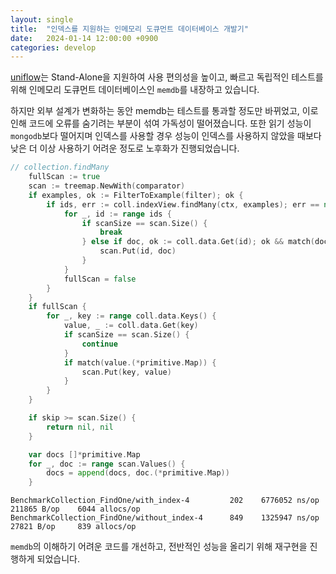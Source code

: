 ```yaml
---
layout: single
title:  "인덱스를 지원하는 인메모리 도큐먼트 데이터베이스 개발기"
date:   2024-01-14 12:00:00 +0900
categories: develop
---
```


[uniflow](https://github.com/siyul-park/uniflow)는 Stand-Alone을 지원하여 사용 편의성을 높이고, 빠르고 독립적인 테스트를 위해 인메모리 도큐먼트 데이터베이스인 `memdb`를 내장하고 있습니다.

하지만 외부 설계가 변화하는 동안 memdb는 테스트를 통과할 정도만 바뀌었고, 이로 인해 코드에 오류를 숨기려는 부분이 섞여 가독성이 떨어졌습니다. 또한 읽기 성능이 `mongodb`보다 떨어지며 인덱스를 사용할 경우 성능이 인덱스를 사용하지 않았을 때보다 낮은 더 이상 사용하기 어려운 정도로 노후화가 진행되었습니다.

```go
// collection.findMany
	fullScan := true
	scan := treemap.NewWith(comparator)
	if examples, ok := FilterToExample(filter); ok {
		if ids, err := coll.indexView.findMany(ctx, examples); err == nil {
			for _, id := range ids {
				if scanSize == scan.Size() {
					break
				} else if doc, ok := coll.data.Get(id); ok && match(doc.(*primitive.Map)) {
					scan.Put(id, doc)
				}
			}
			fullScan = false
		}
	}
	if fullScan {
		for _, key := range coll.data.Keys() {
			value, _ := coll.data.Get(key)
			if scanSize == scan.Size() {
				continue
			}
			if match(value.(*primitive.Map)) {
				scan.Put(key, value)
			}
		}
	}

	if skip >= scan.Size() {
		return nil, nil
	}

	var docs []*primitive.Map
	for _, doc := range scan.Values() {
		docs = append(docs, doc.(*primitive.Map))
	}
```

```shell
BenchmarkCollection_FindOne/with_index-4         202    6776052 ns/op   211865 B/op    6044 allocs/op
BenchmarkCollection_FindOne/without_index-4      849    1325947 ns/op    27821 B/op     839 allocs/op
```

`memdb`의 이해하기 어려운 코드를 개선하고, 전반적인 성능을 올리기 위해 재구현을 진행하게 되었습니다.

